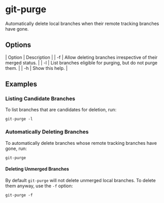 git-purge
=========

Automatically delete local branches when their remote tracking branches have gone.

## Options

| Option | Description |
| -f | Allow deleting branches irrespective of their merged status. |
| -l | List branches eligible for purging, but do not purge them. |
| -h | Show this help. |

## Examples
### Listing Candidate Branches

To list branches that are candidates for deletion, run:

```
git-purge -l
```

### Automatically Deleting Branches

To automatically delete branches whose remote tracking branches have gone, run:

```
git-purge
```

#### Deleting Unmerged Branches

By default `git-purge` will not delete unmerged local branches. To delete them anyway, use the `-f` option:

```
git-purge -f
```
